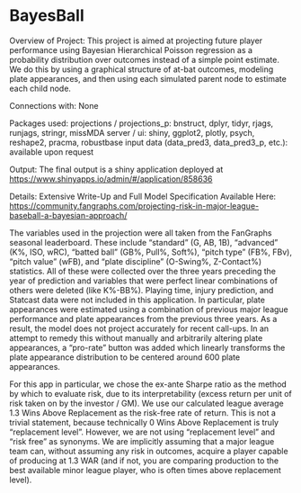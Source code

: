 # BayesBall
Overview of Project:
This project is aimed at projecting future player performance using Bayesian Hierarchical Poisson regression 
as a probability distribution over outcomes instead of a simple point estimate. We do this by using a 
graphical structure of at-bat outcomes, modeling plate appearances, and then using each simulated parent
node to estimate each child node.

Connections with:
None

Packages used:
projections / projections_p: bnstruct, dplyr, tidyr, rjags, runjags, stringr, missMDA
server / ui: shiny, ggplot2, plotly, psych, reshape2, pracma, robustbase
input data (data_pred3, data_pred3_p, etc.): available upon request

Output:
The final output is a shiny application deployed at https://www.shinyapps.io/admin/#/application/858636

Details:
Extensive Write-Up and Full Model Specification Available Here: 
https://community.fangraphs.com/projecting-risk-in-major-league-baseball-a-bayesian-approach/

The variables used in the projection were all taken from the FanGraphs seasonal leaderboard. 
These include “standard” (G, AB, 1B), “advanced” (K%, ISO, wRC), “batted ball” (GB%, Pull%, Soft%), “pitch type” (FB%, FBv), 
“pitch value” (wFB), and “plate discipline” (O-Swing%, Z-Contact%) statistics. All of these were collected over 
the three years preceding the year of prediction and variables that were perfect linear combinations of others 
were deleted (like K%-BB%). Playing time, injury prediction, and Statcast data were not included in this application. 
In particular, plate appearances were estimated using a combination of previous major league performance and plate 
appearances from the previous three years. As a result, the model does not project accurately for recent call-ups. 
In an attempt to remedy this without manually and arbitrarily altering plate appearances, a “pro-rate” button was 
added which linearly transforms the plate appearance distribution to be centered around 600 plate appearances.

For this app in particular, we chose the ex-ante Sharpe ratio as the method by which to evaluate risk, 
due to its interpretability (excess return per unit of risk taken on by the investor / GM).
We use our calculated league average 1.3 Wins Above Replacement 
as the risk-free rate of return. This is not a trivial statement, 
because technically 0 Wins Above Replacement is truly “replacement level”. 
However, we are not using “replacement level” and “risk free” as synonyms. We are 
implicitly assuming that a major league team can, without assuming any risk in outcomes, 
acquire a player capable of producing at 1.3 WAR (and if not, you are comparing production 
to the best available minor league player, who is often times above replacement level).
